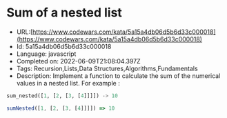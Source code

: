 # Sum of a nested list

 - URL:[https://www.codewars.com/kata/5a15a4db06d5b6d33c000018](https://www.codewars.com/kata/5a15a4db06d5b6d33c000018)
 - Id: 5a15a4db06d5b6d33c000018
 - Language: javascript
 - Completed on: 2022-06-09T21:08:04.397Z
 - Tags: Recursion,Lists,Data Structures,Algorithms,Fundamentals
 - Description:
Implement a function to calculate the sum of the numerical values in a nested list. For example :

```python
sum_nested([1, [2, [3, [4]]]]) -> 10
```
```javascript
sumNested([1, [2, [3, [4]]]]) => 10
```
